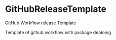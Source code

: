 # GitHubReleaseTemplate
GitHub Workflow release Template

Template of github workflow with package deploing
